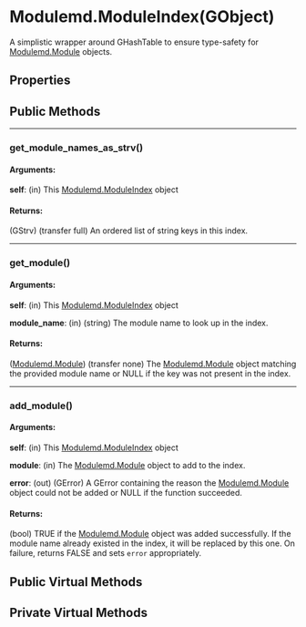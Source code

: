 # Modulemd.ModuleIndex(GObject)
A simplistic wrapper around GHashTable to ensure type-safety for [Modulemd.Module](Modulemd.Module.md) objects.

## Properties

## Public Methods

---
### get_module_names_as_strv()
#### Arguments:
__self__: (in) This [Modulemd.ModuleIndex](Modulemd.ModuleIndex.md) object

#### Returns:
(GStrv) (transfer full) An ordered list of string keys in this index.

---
### get_module()
#### Arguments:
__self__: (in) This [Modulemd.ModuleIndex](Modulemd.ModuleIndex.md) object

__module_name__: (in) (string) The module name to look up in the index.

#### Returns:
([Modulemd.Module](Modulemd.Module.md)) (transfer none) The [Modulemd.Module](Modulemd.Module.md) object matching the provided module name or NULL if the key was not present in the index.

---
### add_module()
#### Arguments:
__self__: (in) This [Modulemd.ModuleIndex](Modulemd.ModuleIndex.md) object

__module__: (in) The [Modulemd.Module](Modulemd.Module.md) object to add to the index.

__error__: (out) (GError) A GError containing the reason the [Modulemd.Module](Modulemd.Module.md) object could not be added or NULL if the function succeeded.

#### Returns:
(bool) TRUE if the [Modulemd.Module](Modulemd.Module.md) object was added successfully. If the module name already existed in the index, it will be replaced by this one. On failure, returns FALSE and sets `error` appropriately.

## Public Virtual Methods

## Private Virtual Methods
